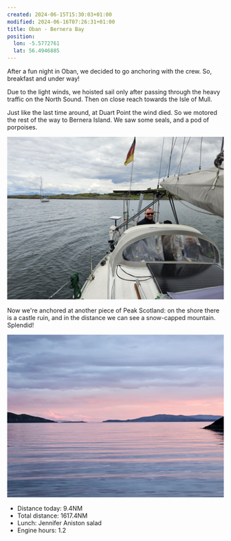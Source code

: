 ```yaml
---
created: 2024-06-15T15:30:03+01:00
modified: 2024-06-16T07:26:31+01:00
title: Oban - Bernera Bay
position:
  lon: -5.5772761
  lat: 56.4946885
---
```


After a fun night in Oban, we decided to go anchoring with the crew. So, breakfast and under way!

Due to the light winds, we hoisted sail only after passing through the heavy traffic on the North Sound. Then on close reach towards the Isle of Mull.

Just like the last time around, at Duart Point the wind died. So we motored the rest of the way to Bernera Island. We saw some seals, and a pod of porpoises.

![Image](../2024/fc843558b2126e7e73661ee4e56055e2.jpg) 

Now we're anchored at another piece of Peak Scotland: on the shore there is a castle ruin, and in the distance we can see a snow-capped mountain. Splendid!

![Image](../2024/1b21643ca5560e107a6519417ad08829.jpg) 

* Distance today: 9.4NM
* Total distance: 1617.4NM
* Lunch: Jennifer Aniston salad
* Engine hours: 1.2
